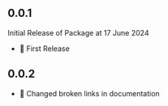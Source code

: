 ## 0.0.1
Initial Release of Package at 17 June 2024
- :tada: First Release

## 0.0.2
- :memo: Changed broken links in documentation



